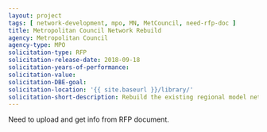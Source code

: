 ```yaml
---
layout: project
tags: [ network-development, mpo, MN, MetCouncil, need-rfp-doc ]
title: Metropolitan Council Network Rebuild
agency: Metropolitan Council
agency-type: MPO
solicitation-type: RFP
solicitation-release-date: 2018-09-18
solicitation-years-of-performance:
solicitation-value:
solicitation-DBE-goal:
solicitation-location: '{{ site.baseurl }}/library/'
solicitation-short-description: Rebuild the existing regional model networks through the development of innovative tools to interface with network data.
---
```


Need to upload and get info from RFP document.
